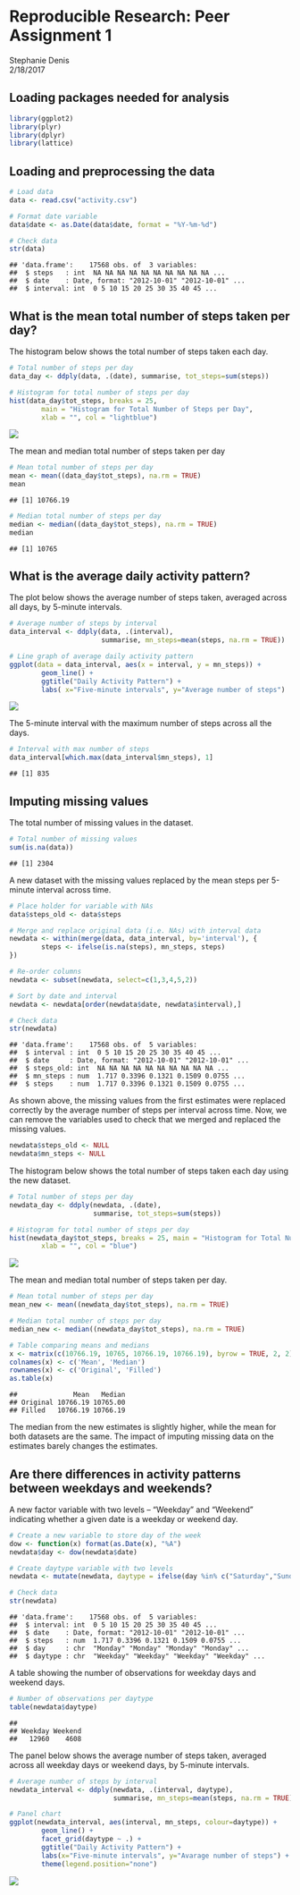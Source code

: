 # Reproducible Research: Peer Assignment 1
Stephanie Denis  
2/18/2017  



## Loading packages needed for analysis


```r
library(ggplot2)
library(plyr)
library(dplyr)
library(lattice)
```


## Loading and preprocessing the data


```r
# Load data 
data <- read.csv("activity.csv")

# Format date variable
data$date <- as.Date(data$date, format = "%Y-%m-%d")

# Check data
str(data)
```

```
## 'data.frame':	17568 obs. of  3 variables:
##  $ steps   : int  NA NA NA NA NA NA NA NA NA NA ...
##  $ date    : Date, format: "2012-10-01" "2012-10-01" ...
##  $ interval: int  0 5 10 15 20 25 30 35 40 45 ...
```


## What is the mean total number of steps taken per day?

The histogram below shows the total number of steps taken each day.


```r
# Total number of steps per day
data_day <- ddply(data, .(date), summarise, tot_steps=sum(steps))

# Histogram for total number of steps per day
hist(data_day$tot_steps, breaks = 25, 
        main = "Histogram for Total Number of Steps per Day", 
        xlab = "", col = "lightblue")
```

![](PA1_template_files/figure-html/steps-day-1.png)<!-- -->

The mean and median total number of steps taken per day


```r
# Mean total number of steps per day
mean <- mean((data_day$tot_steps), na.rm = TRUE)
mean
```

```
## [1] 10766.19
```

```r
# Median total number of steps per day
median <- median((data_day$tot_steps), na.rm = TRUE)
median
```

```
## [1] 10765
```


## What is the average daily activity pattern?

The plot below shows the average number of steps taken, averaged across all days, by 5-minute intervals.


```r
# Average number of steps by interval
data_interval <- ddply(data, .(interval), 
                       summarise, mn_steps=mean(steps, na.rm = TRUE))

# Line graph of average daily activity pattern
ggplot(data = data_interval, aes(x = interval, y = mn_steps)) + 
        geom_line() +
        ggtitle("Daily Activity Pattern") + 
        labs( x="Five-minute intervals", y="Average number of steps") 
```

![](PA1_template_files/figure-html/steps-interval-1.png)<!-- -->

The 5-minute interval with the maximum number of steps across all the days.


```r
# Interval with max number of steps
data_interval[which.max(data_interval$mn_steps), 1]
```

```
## [1] 835
```

## Imputing missing values

The total number of missing values in the dataset.


```r
# Total number of missing values
sum(is.na(data))
```

```
## [1] 2304
```

A new dataset with the missing values replaced by the mean steps per 5-minute interval across time.


```r
# Place holder for variable with NAs
data$steps_old <- data$steps

# Merge and replace original data (i.e. NAs) with interval data
newdata <- within(merge(data, data_interval, by='interval'), {
        steps <- ifelse(is.na(steps), mn_steps, steps)
})

# Re-order columns
newdata <- subset(newdata, select=c(1,3,4,5,2))

# Sort by date and interval
newdata <- newdata[order(newdata$date, newdata$interval),]

# Check data
str(newdata)
```

```
## 'data.frame':	17568 obs. of  5 variables:
##  $ interval : int  0 5 10 15 20 25 30 35 40 45 ...
##  $ date     : Date, format: "2012-10-01" "2012-10-01" ...
##  $ steps_old: int  NA NA NA NA NA NA NA NA NA NA ...
##  $ mn_steps : num  1.717 0.3396 0.1321 0.1509 0.0755 ...
##  $ steps    : num  1.717 0.3396 0.1321 0.1509 0.0755 ...
```

As shown above, the missing values from the first estimates were replaced correctly by the average number of steps per interval across time. Now, we can remove the variables used to check that we merged and replaced the missing values. 


```r
newdata$steps_old <- NULL
newdata$mn_steps <- NULL
```

The histogram below shows the total number of steps taken each day using the new dataset.  


```r
# Total number of steps per day
newdata_day <- ddply(newdata, .(date), 
                     summarise, tot_steps=sum(steps))

# Histogram for total number of steps per day
hist(newdata_day$tot_steps, breaks = 25, main = "Histogram for Total Number of Steps per Day", 
        xlab = "", col = "blue")
```

![](PA1_template_files/figure-html/histogram-newdata-1.png)<!-- -->

The mean and median total number of steps taken per day.


```r
# Mean total number of steps per day
mean_new <- mean((newdata_day$tot_steps), na.rm = TRUE)

# Median total number of steps per day
median_new <- median((newdata_day$tot_steps), na.rm = TRUE)

# Table comparing means and medians
x <- matrix(c(10766.19, 10765, 10766.19, 10766.19), byrow = TRUE, 2, 2)
colnames(x) <- c('Mean', 'Median')
rownames(x) <- c('Original', 'Filled')
as.table(x)
```

```
##              Mean   Median
## Original 10766.19 10765.00
## Filled   10766.19 10766.19
```

The median from the new estimates is slightly higher, while the mean for both datasets are the same. The impact of imputing missing data on the estimates barely changes the estimates.


## Are there differences in activity patterns between weekdays and weekends?

A new factor variable with two levels – “Weekday” and “Weekend” indicating whether a given date is a weekday or weekend day.


```r
# Create a new variable to store day of the week
dow <- function(x) format(as.Date(x), "%A")
newdata$day <- dow(newdata$date)

# Create daytype variable with two levels
newdata <- mutate(newdata, daytype = ifelse(day %in% c("Saturday","Sunday"),"Weekend","Weekday"))

# Check data
str(newdata)
```

```
## 'data.frame':	17568 obs. of  5 variables:
##  $ interval: int  0 5 10 15 20 25 30 35 40 45 ...
##  $ date    : Date, format: "2012-10-01" "2012-10-01" ...
##  $ steps   : num  1.717 0.3396 0.1321 0.1509 0.0755 ...
##  $ day     : chr  "Monday" "Monday" "Monday" "Monday" ...
##  $ daytype : chr  "Weekday" "Weekday" "Weekday" "Weekday" ...
```

A table showing the number of observations for weekday days and weekend days.


```r
# Number of observations per daytype
table(newdata$daytype)
```

```
## 
## Weekday Weekend 
##   12960    4608
```

The panel below shows the average number of steps taken, averaged across all weekday days or weekend days, by 5-minute intervals.


```r
# Average number of steps by interval
newdata_interval <- ddply(newdata, .(interval, daytype), 
                          summarise, mn_steps=mean(steps, na.rm = TRUE))

# Panel chart
ggplot(newdata_interval, aes(interval, mn_steps, colour=daytype)) + 
        geom_line() + 
        facet_grid(daytype ~ .) +
        ggtitle("Daily Activity Pattern") +
        labs(x="Five-minute intervals", y="Avarage number of steps") +
        theme(legend.position="none")
```

![](PA1_template_files/figure-html/newdata-intervals-1.png)<!-- -->
